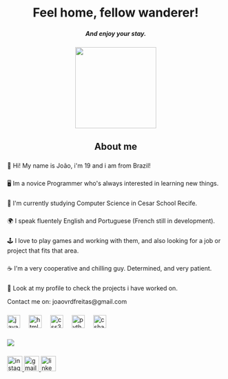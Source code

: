 <h1 align="center">Feel home, fellow wanderer!</h1>

###

<h5 align="center">And enjoy your stay.</h5>

###

<div align="center">
  <img height="188" src="https://media.giphy.com/media/v1.Y2lkPWVjZjA1ZTQ3dG5sYzhuY3pkMXJsdGMxb2tsenlrdDhqYWgzamNwd2d5Z3dzMnF5MCZlcD12MV9naWZzX3NlYXJjaCZjdD1n/fVyV3hpreH3oFHMjrZ/giphy.gif"  />
</div>

###

<h2 align="center">About me</h2>

###

<p align="left">👋 Hi! My name is João, i'm 19 and i am from Brazil!</p>

###

<p align="left">🖥 Im a novice Programmer who's always interested in learning new things.</p>

###

<p align="left">📖 I'm currently studying Computer Science in Cesar School Recife.</p>

###

<p align="left">🌍 I speak fluentely English and Portuguese (French still in development).</p>

###

<p align="left">🕹 I love to play games and working with them, and also looking for a job or project that fits that area.</p>

###

<p align="left">☕️ I'm a very cooperative and chilling guy. Determined, and very patient.</p>

###

<p align="left">🔎 Look at my profile to check the projects i have worked on.</p>

<p align="left"> Contact me on: joaovrdfreitas@gmail.com</p>

###

<div align="left">
  <img src="https://cdn.jsdelivr.net/gh/devicons/devicon/icons/javascript/javascript-original.svg" height="30" alt="javascript logo"  />
  <img width="12" />
  <img src="https://cdn.jsdelivr.net/gh/devicons/devicon/icons/html5/html5-original.svg" height="30" alt="html5 logo"  />
  <img width="12" />
  <img src="https://cdn.jsdelivr.net/gh/devicons/devicon/icons/css3/css3-original.svg" height="30" alt="css3 logo"  />
  <img width="12" />
  <img src="https://cdn.jsdelivr.net/gh/devicons/devicon/icons/python/python-original.svg" height="30" alt="python logo"  />
  <img width="12" />
  <img src="https://cdn.jsdelivr.net/gh/devicons/devicon/icons/csharp/csharp-original.svg" height="30" alt="csharp logo"  />
</div>

###

<div align="left">
  <img src="https://profile-counter.glitch.me/Hirouzs/count.svg?"  />
</div>

###

<div align="left">
  <a href="https://www.instagram.com/euu_hiru?igsh=MWd5anZvdXRpaTdoMg==" target="_blank">
    <img src="https://img.shields.io/static/v1?message=Instagram&logo=instagram&label=&color=E4405F&logoColor=white&labelColor=&style=for-the-badge" height="35" alt="instagram logo"  />
  </a>
  <a href="joaovrdfreitas@gmail.com" target="_blank">
    <img src="https://img.shields.io/static/v1?message=Gmail&logo=gmail&label=&color=D14836&logoColor=white&labelColor=&style=for-the-badge" height="35" alt="gmail logo"  />
  </a>
  <a href="https://www.linkedin.com/in/jo%C3%A3o-vin%C3%ADcius-1bba57369?utm_source=share&utm_campaign=share_via&utm_content=profile&utm_medium=android_app" target="_blank">
    <img src="https://img.shields.io/static/v1?message=LinkedIn&logo=linkedin&label=&color=0077B5&logoColor=white&labelColor=&style=for-the-badge" height="35" alt="linkedin logo"  />
  </a>
</div>

###

